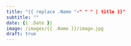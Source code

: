 ```yaml
---
title: "{{ replace .Name "-" " " | title }}"
subtitle: ""
date: {{ .Date }}
image: /images/{{ .Name }}/image.jpg
draft: true
---
```


